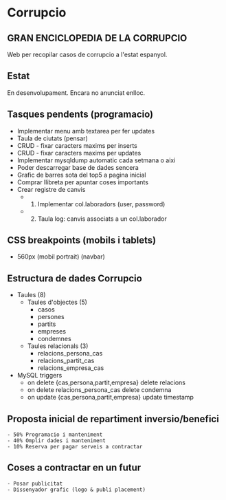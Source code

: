 # Corrupcio
## GRAN ENCICLOPEDIA DE LA CORRUPCIO

Web per recopilar casos de corrupcio a l'estat espanyol.

## Estat
En desenvolupament. Encara no anunciat enlloc.


## Tasques pendents (programacio)
- Implementar menu amb textarea per fer updates
- Taula de ciutats (pensar)
- CRUD - fixar caracters maxims per inserts
- CRUD - fixar caracters maxims per updates
- Implementar mysqldump automatic cada setmana o aixi
- Poder descarregar base de dades sencera
- Grafic de barres sota del top5 a pagina inicial
- Comprar llibreta per apuntar coses importants
- Crear registre de canvis
	- 1. Implementar col.laboradors (user, password)
	- 2. Taula log: canvis associats a un col.laborador

## CSS breakpoints (mobils i tablets)
- 560px (mobil portrait) (navbar)

## Estructura de dades Corrupcio
- Taules (8)
	- Taules d'objectes (5)
		- casos 
		- persones
		- partits 
		- empreses 
		- condemnes
	- Taules relacionals (3)
		- relacions_persona_cas
		- relacions_partit_cas
		- relacions_empresa_cas
- MySQL triggers
  - on delete {cas,persona,partit,empresa} delete relacions
  - on delete relacions_persona_cas delete condemna
  - on update {cas,persona,partit,empresa} update timestamp

## Proposta inicial de repartiment inversio/benefici
	- 50% Programacio i manteniment
	- 40% Omplir dades i manteniment
	- 10% Reserva per pagar serveis a contractar

## Coses a contractar en un futur
	- Posar publicitat
	- Dissenyador grafic (logo & publi placement)

